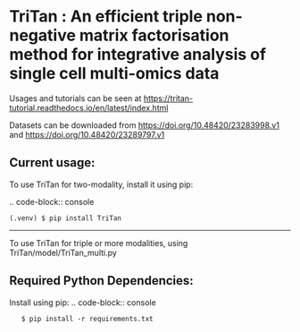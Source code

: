 # TriTan : An efficient triple non-negative matrix factorisation method for integrative analysis of single cell multi-omics data

Usages and tutorials can be seen at https://tritan-tutorial.readthedocs.io/en/latest/index.html

Datasets can be downloaded from https://doi.org/10.48420/23283998.v1 and https://doi.org/10.48420/23289797.v1

Current usage:
------------

To use TriTan for two-modality, install it using pip:

.. code-block:: console

    (.venv) $ pip install TriTan
    
-----------
To use TriTan for triple or more modalities, using  TriTan/model/TriTan_multi.py

Required Python Dependencies:
------------
Install using pip:
.. code-block:: console

       $ pip install -r requirements.txt

